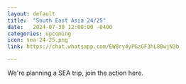 ```yaml
---
layout: default
title:  "South East Asia 24/25"
date:   2024-07-30 12:00:00 -0400
categories: upcoming
icon: sea-24-25.png
link: https://chat.whatsapp.com/EW8ry4yPGzGF3hL8BwjN3b

---
```

We're planning a SEA trip, join the action here.
